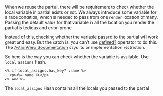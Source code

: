 When we reuse the partial, there will be requirement to check whether the local variable in partial exists or not. We always introduce some variable for a race condition, which is needed to pass from one `render` location of many. Passing the default value for that variable in all the location you render the partial is tedious and error-prone.

Instead of this, checking whether the variable passed to the partial will work great and easy. But the catch is, you can’t use [defined?](http://ruby-doc.com/docs/ProgrammingRuby/html/tut_expressions.html#UG) opertator to do this. The [ActionView documentation](http://api.rubyonrails.org/classes/ActionView/Base.html#class-ActionView::Base-label-Passing+local+variables+to+sub+templates) says its an implementation restriction.

So here is the way you can check whether the variable is available. Use `local_assigns` Hash.

    <% if local_assigns.has_key? :name %>
      <p><%= name %></p>
    <% end %>

The `local_assigns` Hash contains all the locals you passed to the partial
